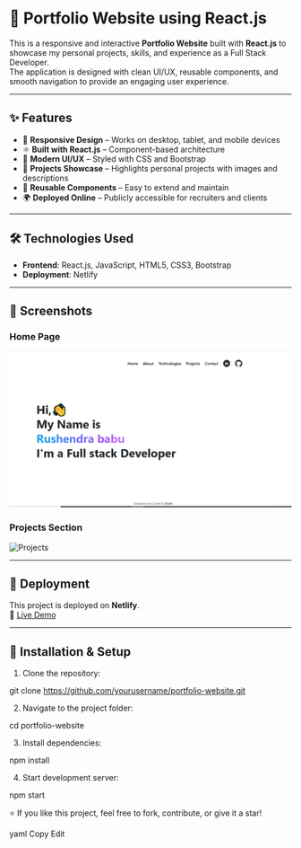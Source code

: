 # 🚀 Portfolio Website using React.js

This is a responsive and interactive **Portfolio Website** built with **React.js** to showcase my personal projects, skills, and experience as a Full Stack Developer.  
The application is designed with clean UI/UX, reusable components, and smooth navigation to provide an engaging user experience.

---

## ✨ Features
- 📱 **Responsive Design** – Works on desktop, tablet, and mobile devices  
- ⚛️ **Built with React.js** – Component-based architecture  
- 🎨 **Modern UI/UX** – Styled with CSS and Bootstrap  
- 🔗 **Projects Showcase** – Highlights personal projects with images and descriptions  
- 📂 **Reusable Components** – Easy to extend and maintain  
- 🌍 **Deployed Online** – Publicly accessible for recruiters and clients  

---

## 🛠️ Technologies Used
- **Frontend**: React.js, JavaScript, HTML5, CSS3, Bootstrap  
- **Deployment**: Netlify  

---

## 📸 Screenshots
### Home Page
![Home Page](src/assets/projects/project2.png)

### Projects Section
![Projects](./screenshots/projects.png)

---

## 🚀 Deployment
This project is deployed on **Netlify**.  
🔗 [Live Demo](https://rushendra-babu-portfolio.netlify.app/)

---

## 📂 Installation & Setup

1. Clone the repository:
  
git clone https://github.com/yourusername/portfolio-website.git

2. Navigate to the project folder:

cd portfolio-website

3. Install dependencies:

npm install

4. Start development server:

npm start


⭐ If you like this project, feel free to fork, contribute, or give it a star!

yaml
Copy
Edit
